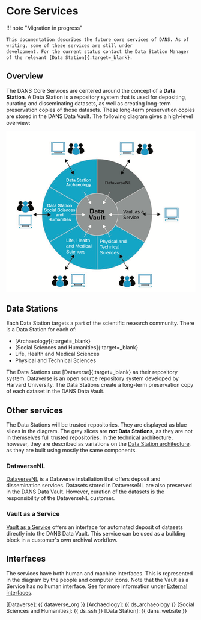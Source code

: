 Core Services 
=============   

!!! note "Migration in progress"

    This documentation describes the future core services of DANS. As of writing, some of these services are still under
    development. For the current status contact the Data Station Manager of the relevant [Data Station]{:target=_blank}.

Overview
--------

The DANS Core Services are centered around the concept of a **Data Station**. A Data Station is a repository system that
is used for depositing, curating and disseminating datasets, as well as creating long-term preservation copies of those
datasets. These long-term preservation copies are stored in the DANS Data Vault. The following diagram gives a
high-level overview:

![Context](context.png)

Data Stations
-------------
Each Data Station targets a part of the scientific research community. There is a Data Station for each of:

* [Archaeology]{:target=_blank}
* [Social Sciences and Humanities]{:target=_blank}
* Life, Health and Medical Sciences
* Physical and Technical Sciences

The Data Stations use [Dataverse]{:target=_blank} as their repository system. Dataverse is an open source repository
system developed by Harvard University. The Data Stations create a long-term preservation copy of each dataset in the
DANS Data Vault.

Other services
--------------

The Data Stations will be trusted repositories. They are displayed as blue slices in the diagram. The grey slices are
**not Data Stations**, as they are not in themselves full trusted repositories. In the technical architecture, however,
they are described as variations on the [Data Station architecture](./datastation.md), as they are built using mostly
the same components.

### DataverseNL

[DataverseNL](./dataversenl.md) is a Dataverse installation that offers deposit and dissemination services. Datasets
stored in DataverseNL are also preserved in the DANS Data Vault. However, curation of the datasets is the responsibility
of the DataverseNL customer.

### Vault as a Service

[Vault as a Service](./vaas.md) offers an interface for automated deposit of datasets directly into the DANS Data Vault.
This service can be used as a building block in a customer's own archival workflow.

Interfaces
----------
The services have both human and machine interfaces. This is represented in the diagram by the people and computer
icons. Note that the Vault as a Service has no human interface. See for more information
under [External interfaces](./external-interfaces.md).

[Dataverse]: {{ dataverse_org }}
[Archaeology]: {{ ds_archaeology }}
[Social Sciences and Humanities]: {{ ds_ssh }}
[Data Station]: {{ dans_website }}